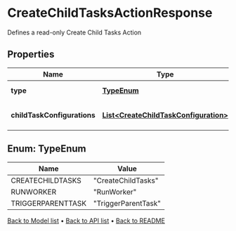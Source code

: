

# CreateChildTasksActionResponse

Defines a read-only Create Child Tasks Action

## Properties

| Name | Type | Description | Notes |
|------------ | ------------- | ------------- | -------------|
|**type** | [**TypeEnum**](#TypeEnum) | Type name for this Action |  [optional] |
|**childTaskConfigurations** | [**List&lt;CreateChildTaskConfiguration&gt;**](CreateChildTaskConfiguration.md) | The Child Task Configurations |  [optional] |



## Enum: TypeEnum

| Name | Value |
|---- | -----|
| CREATECHILDTASKS | &quot;CreateChildTasks&quot; |
| RUNWORKER | &quot;RunWorker&quot; |
| TRIGGERPARENTTASK | &quot;TriggerParentTask&quot; |



[Back to Model list](../README.md#documentation-for-models) &#8226; [Back to API list](../README.md#documentation-for-api-endpoints) &#8226; [Back to README](../README.md)


